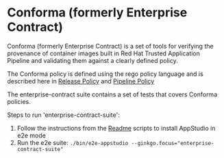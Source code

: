 # Conforma (formerly Enterprise Contract) 

Conforma (formerly Enterprise Contract) is a set of tools for verifying the provenance of container images built in Red Hat Trusted Application Pipeline and validating them against a clearly defined policy.

The Conforma policy is defined using the rego policy language and is described here in [Release Policy](https://conforma.dev/docs/policy/release_policy.html) and [Pipeline Policy](https://conforma.dev/docs/policy/pipeline_policy.html)

The enterprise-contract suite contains a set of tests that covers Conforma policies.

Steps to run 'enterprise-contract-suite':

1) Follow the instructions from the [Readme](../../docs/Installation.md) scripts to install AppStudio in e2e mode
2) Run the e2e suite: `./bin/e2e-appstudio --ginkgo.focus="enterprise-contract-suite"`